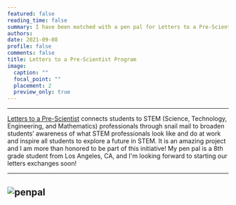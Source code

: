 ```yaml
---
featured: false
reading_time: false
summary: I have been matched with a pen pal for Letters to a Pre-Scientist!
authors:
date: 2021-09-08
profile: false
comments: false
title: Letters to a Pre-Scientist Program
image:
  caption: ""
  focal_point: ""
  placement: 2
  preview_only: true
---
```


---

[Letters to a Pre-Scientist](https://prescientist.org/) connects students to STEM (Science, Technology, Engineering, and Mathematics) professionals through snail mail to broaden students’ awareness of what STEM professionals look like and do at work and inspire all students to explore a future in STEM. It is an amazing project and I am more than honored to be part of this initiative! My pen pal is a 8th grade student from Los Angeles, CA, and I'm looking forward to starting our letters exchanges soon!

---
![penpal](https://raw.githubusercontent.com/rosanafcunha/rosanafcunha/master/content/post/penpal/featured.png "penpal")
---

